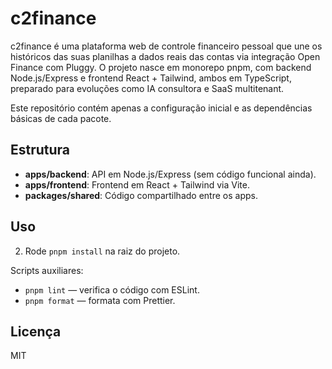 # c2finance

c2finance é uma plataforma web de controle financeiro pessoal que une os históricos das suas planilhas a dados reais das contas via integração Open Finance com Pluggy. O projeto nasce em monorepo pnpm, com backend Node.js/Express e frontend React + Tailwind, ambos em TypeScript, preparado para evoluções como IA consultora e SaaS multitenant.

Este repositório contém apenas a configuração inicial e as dependências básicas de cada pacote.

## Estrutura

- **apps/backend**: API em Node.js/Express (sem código funcional ainda).
- **apps/frontend**: Frontend em React + Tailwind via Vite.
- **packages/shared**: Código compartilhado entre os apps.

## Uso

2. Rode `pnpm install` na raiz do projeto.

Scripts auxiliares:

- `pnpm lint` — verifica o código com ESLint.
- `pnpm format` — formata com Prettier.

## Licença

MIT
